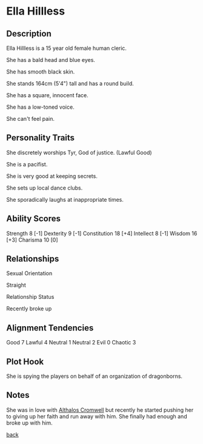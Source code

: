 # Ella Hillless

## Description

Ella Hillless is a 15 year old female human cleric.

She has a bald head and blue eyes.

She has smooth black skin.

She stands 164cm (5'4") tall and has a round build.

She has a square, innocent face.

She has a low-toned voice.

She can't feel pain.

## Personality Traits

She discretely worships Tyr, God of justice. (Lawful Good)

She is a pacifist.

She is very good at keeping secrets.

She sets up local dance clubs.

She sporadically laughs at inappropriate times.

## Ability Scores

Strength 8 [-1]
Dexterity 9 [-1]
Constitution 18 [+4]
Intellect 8 [-1]
Wisdom 16 [+3]
Charisma 10 [0]

## Relationships

Sexual Orientation

Straight

Relationship Status

Recently broke up

## Alignment Tendencies

Good 7 Lawful 4
Neutral 1 Neutral 2
Evil 0 Chaotic 3

## Plot Hook

She is spying the players on behalf of an organization of dragonborns.

## Notes

She was in love with [Althalos Cromwell](./Althalos_Cromwell.md) but recently he started pushing her to giving up her faith and run away with him.
She finally had enough and broke up with him.

[back](./story.md)
